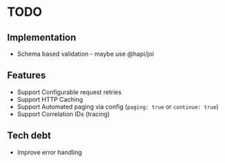 # TODO

## Implementation
 * Schema based validation - maybe use @hapi/joi

## Features
 * Support Configurable request retries
 * Support HTTP Caching
 * Support Automated paging via config (`paging: true` or `continue: true`)
 * Support Correlation IDs (tracing)

## Tech debt
 * Improve error handling

